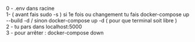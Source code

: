 0 - .env dans racine <br> 
1- ( avant fais sudo -s ) si 1e fois ou changement tu fais docker-compose up --build -d / sinon docker-compose up -d ( pour que terminal soit libre ) <br>
2 - tu pars dans localhost:5000 <br>
3 - pour arrêter : docker-compose down <br>


